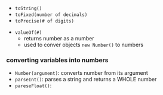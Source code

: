 <!-- // returns number as a string -->
- `toString()`
- `toFixed(number of decimals)`
- `toPrecise(# of digits)`

<!-- // returns number as a number -->
- `valueOf(#)`
    - returns number as a number
    - used to conver objects `new Number()` to numbers


### converting variables into numbers
- `Number(argument)`: converts number from its argument
- `parseInt()`: parses a string and returns a WHOLE number
- `pareseFloat()`: 